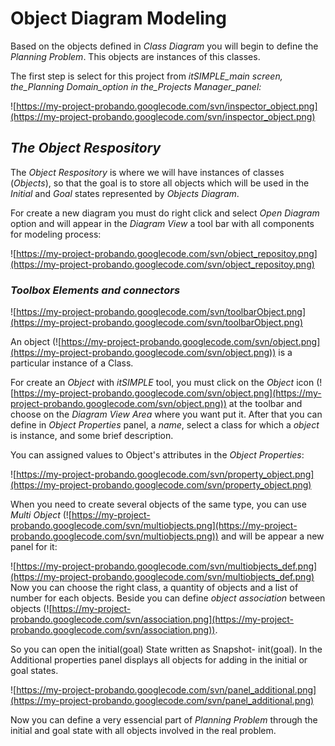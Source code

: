 # Object Diagram Modeling #
Based on the objects defined in _Class Diagram_ you will begin to define the _Planning Problem_. This objects are instances of this classes.

The first step is select for this project from _itSIMPLE\_main screen, the_Planning Domain_option in the_Projects Manager_panel:_

![https://my-project-probando.googlecode.com/svn/inspector_object.png](https://my-project-probando.googlecode.com/svn/inspector_object.png)

## _The Object Respository_ ##

The _Object Respository_ is where we will have instances of classes (_Objects_), so that the goal is to store all objects which will be used in the _Initial_ and _Goal_ states represented by _Objects Diagram_.

For create a new diagram you must do right click and select _Open Diagram_ option and will appear in the _Diagram View_ a tool bar with all components for modeling process:

![https://my-project-probando.googlecode.com/svn/object_repositoy.png](https://my-project-probando.googlecode.com/svn/object_repositoy.png)

### _Toolbox Elements and connectors_ ###

![https://my-project-probando.googlecode.com/svn/toolbarObject.png](https://my-project-probando.googlecode.com/svn/toolbarObject.png)

An object (![https://my-project-probando.googlecode.com/svn/object.png](https://my-project-probando.googlecode.com/svn/object.png)) is  a particular instance of a Class.

For create an _Object_ with _itSIMPLE_ tool, you must click on the _Object_ icon (![https://my-project-probando.googlecode.com/svn/object.png](https://my-project-probando.googlecode.com/svn/object.png)) at the toolbar and choose on the _Diagram View Area_ where you want put it. After that you can define in _Object Properties_ panel, a _name_, select a class for which a _object_ is instance, and some brief description.

You can assigned values to Object's attributes in the _Object Properties_:

![https://my-project-probando.googlecode.com/svn/property_object.png](https://my-project-probando.googlecode.com/svn/property_object.png)

When you need to create several objects of the same type, you can use _Multi Object_ (![https://my-project-probando.googlecode.com/svn/multiobjects.png](https://my-project-probando.googlecode.com/svn/multiobjects.png)) and will be appear a new panel for it:

![https://my-project-probando.googlecode.com/svn/multiobjects_def.png](https://my-project-probando.googlecode.com/svn/multiobjects_def.png)
Now you can choose the right class, a quantity of objects and a list of number for each objects. Beside you can define _object association_ between objects (![https://my-project-probando.googlecode.com/svn/association.png](https://my-project-probando.googlecode.com/svn/association.png)).

So you can open the initial(goal) State written as Snapshot- init(goal). In the Additional properties panel displays all objects for adding in the initial or goal states.

![https://my-project-probando.googlecode.com/svn/panel_additional.png](https://my-project-probando.googlecode.com/svn/panel_additional.png)

Now you can define a very essencial part of _Planning Problem_ through the initial and goal state with all objects involved in the real problem.
